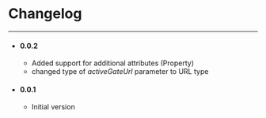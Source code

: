 # Changelog
---

- #### 0.0.2
    - Added support for additional attributes (Property)
    - changed type of _activeGateUrl_ parameter to URL type

- #### 0.0.1
    - Initial version